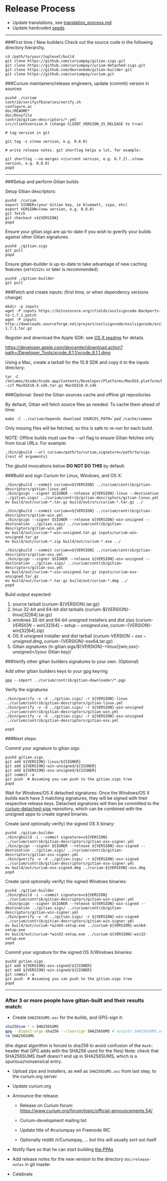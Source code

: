 Release Process
====================

* Update translations, see [translation_process.md](https://github.com/curiumpay/curium/blob/master/doc/translation_process.md#syncing-with-transifex)
* Update hardcoded [seeds](/contrib/seeds)

* * *

###First time / New builders
Check out the source code in the following directory hierarchy.

	cd /path/to/your/toplevel/build
	git clone https://github.com/curiumpay/gitian.sigs.git
	git clone https://github.com/curiumpay/curium-detached-sigs.git
	git clone https://github.com/devrandom/gitian-builder.git
	git clone https://github.com/curiumpay/curium.git

###Curium maintainers/release engineers, update (commit) version in sources

	pushd ./curium
	contrib/verifysfbinaries/verify.sh
	configure.ac
	doc/README*
	doc/Doxyfile
	contrib/gitian-descriptors/*.yml
	src/clientversion.h (change CLIENT_VERSION_IS_RELEASE to true)

	# tag version in git

	git tag -s v(new version, e.g. 0.8.0)

	# write release notes. git shortlog helps a lot, for example:

	git shortlog --no-merges v(current version, e.g. 0.7.2)..v(new version, e.g. 0.8.0)
	popd

* * *

###Setup and perform Gitian builds

 Setup Gitian descriptors:

	pushd ./curium
	export SIGNER=(your Gitian key, ie bluematt, sipa, etc)
	export VERSION=(new version, e.g. 0.8.0)
	git fetch
	git checkout v${VERSION}
	popd

  Ensure your gitian.sigs are up-to-date if you wish to gverify your builds against other Gitian signatures.

	pushd ./gitian.sigs
	git pull
	popd

  Ensure gitian-builder is up-to-date to take advantage of new caching features (`e9741525c` or later is recommended).

	pushd ./gitian-builder
	git pull

###Fetch and create inputs: (first time, or when dependency versions change)

	mkdir -p inputs
	wget -P inputs https://bitcoincore.org/cfields/osslsigncode-Backports-to-1.7.1.patch
	wget -P inputs http://downloads.sourceforge.net/project/osslsigncode/osslsigncode/osslsigncode-1.7.1.tar.gz

 Register and download the Apple SDK: see [OS X readme](README_osx.txt) for details.

 https://developer.apple.com/devcenter/download.action?path=/Developer_Tools/xcode_6.1.1/xcode_6.1.1.dmg

 Using a Mac, create a tarball for the 10.9 SDK and copy it to the inputs directory:

	tar -C /Volumes/Xcode/Xcode.app/Contents/Developer/Platforms/MacOSX.platform/Developer/SDKs/ -czf MacOSX10.9.sdk.tar.gz MacOSX10.9.sdk

###Optional: Seed the Gitian sources cache and offline git repositories

By default, Gitian will fetch source files as needed. To cache them ahead of time:

	make -C ../curium/depends download SOURCES_PATH=`pwd`/cache/common

Only missing files will be fetched, so this is safe to re-run for each build.

NOTE: Offline builds must use the --url flag to ensure Gitian fetches only from local URLs. For example:
```
./bin/gbuild --url curium=/path/to/curium,signature=/path/to/sigs {rest of arguments}
```
The gbuild invocations below <b>DO NOT DO THIS</b> by default.

###Build and sign Curium for Linux, Windows, and OS X:

	./bin/gbuild --commit curium=v${VERSION} ../curium/contrib/gitian-descriptors/gitian-linux.yml
	./bin/gsign --signer $SIGNER --release ${VERSION}-linux --destination ../gitian.sigs/ ../curium/contrib/gitian-descriptors/gitian-linux.yml
	mv build/out/curium-*.tar.gz build/out/src/curium-*.tar.gz ../

	./bin/gbuild --commit curium=v${VERSION} ../curium/contrib/gitian-descriptors/gitian-win.yml
	./bin/gsign --signer $SIGNER --release ${VERSION}-win-unsigned --destination ../gitian.sigs/ ../curium/contrib/gitian-descriptors/gitian-win.yml
	mv build/out/curium-*-win-unsigned.tar.gz inputs/curium-win-unsigned.tar.gz
	mv build/out/curium-*.zip build/out/curium-*.exe ../

	./bin/gbuild --commit curium=v${VERSION} ../curium/contrib/gitian-descriptors/gitian-osx.yml
	./bin/gsign --signer $SIGNER --release ${VERSION}-osx-unsigned --destination ../gitian.sigs/ ../curium/contrib/gitian-descriptors/gitian-osx.yml
	mv build/out/curium-*-osx-unsigned.tar.gz inputs/curium-osx-unsigned.tar.gz
	mv build/out/curium-*.tar.gz build/out/curium-*.dmg ../
	popd

  Build output expected:

  1. source tarball (curium-${VERSION}.tar.gz)
  2. linux 32-bit and 64-bit dist tarballs (curium-${VERSION}-linux[32|64].tar.gz)
  3. windows 32-bit and 64-bit unsigned installers and dist zips (curium-${VERSION}-win[32|64]-setup-unsigned.exe, curium-${VERSION}-win[32|64].zip)
  4. OS X unsigned installer and dist tarball (curium-${VERSION}-osx-unsigned.dmg, curium-${VERSION}-osx64.tar.gz)
  5. Gitian signatures (in gitian.sigs/${VERSION}-<linux|{win,osx}-unsigned>/(your Gitian key)/

###Verify other gitian builders signatures to your own. (Optional)

  Add other gitian builders keys to your gpg keyring

	gpg --import ../curium/contrib/gitian-downloader/*.pgp

  Verify the signatures

	./bin/gverify -v -d ../gitian.sigs/ -r ${VERSION}-linux ../curium/contrib/gitian-descriptors/gitian-linux.yml
	./bin/gverify -v -d ../gitian.sigs/ -r ${VERSION}-win-unsigned ../curium/contrib/gitian-descriptors/gitian-win.yml
	./bin/gverify -v -d ../gitian.sigs/ -r ${VERSION}-osx-unsigned ../curium/contrib/gitian-descriptors/gitian-osx.yml

	popd

###Next steps:

Commit your signature to gitian.sigs:

	pushd gitian.sigs
	git add ${VERSION}-linux/${SIGNER}
	git add ${VERSION}-win-unsigned/${SIGNER}
	git add ${VERSION}-osx-unsigned/${SIGNER}
	git commit -a
	git push  # Assuming you can push to the gitian.sigs tree
	popd

  Wait for Windows/OS X detached signatures:
	Once the Windows/OS X builds each have 3 matching signatures, they will be signed with their respective release keys.
	Detached signatures will then be committed to the [curium-detached-sigs](https://github.com/curiumpay/curium-detached-sigs) repository, which can be combined with the unsigned apps to create signed binaries.

  Create (and optionally verify) the signed OS X binary:

	pushd ./gitian-builder
	./bin/gbuild -i --commit signature=v${VERSION} ../curium/contrib/gitian-descriptors/gitian-osx-signer.yml
	./bin/gsign --signer $SIGNER --release ${VERSION}-osx-signed --destination ../gitian.sigs/ ../curium/contrib/gitian-descriptors/gitian-osx-signer.yml
	./bin/gverify -v -d ../gitian.sigs/ -r ${VERSION}-osx-signed ../curium/contrib/gitian-descriptors/gitian-osx-signer.yml
	mv build/out/curium-osx-signed.dmg ../curium-${VERSION}-osx.dmg
	popd

  Create (and optionally verify) the signed Windows binaries:

	pushd ./gitian-builder
	./bin/gbuild -i --commit signature=v${VERSION} ../curium/contrib/gitian-descriptors/gitian-win-signer.yml
	./bin/gsign --signer $SIGNER --release ${VERSION}-win-signed --destination ../gitian.sigs/ ../curium/contrib/gitian-descriptors/gitian-win-signer.yml
	./bin/gverify -v -d ../gitian.sigs/ -r ${VERSION}-win-signed ../curium/contrib/gitian-descriptors/gitian-win-signer.yml
	mv build/out/curium-*win64-setup.exe ../curium-${VERSION}-win64-setup.exe
	mv build/out/curium-*win32-setup.exe ../curium-${VERSION}-win32-setup.exe
	popd

Commit your signature for the signed OS X/Windows binaries:

	pushd gitian.sigs
	git add ${VERSION}-osx-signed/${SIGNER}
	git add ${VERSION}-win-signed/${SIGNER}
	git commit -a
	git push  # Assuming you can push to the gitian.sigs tree
	popd

-------------------------------------------------------------------------

### After 3 or more people have gitian-built and their results match:

- Create `SHA256SUMS.asc` for the builds, and GPG-sign it:
```bash
sha256sum * > SHA256SUMS
gpg --digest-algo sha256 --clearsign SHA256SUMS # outputs SHA256SUMS.asc
rm SHA256SUMS
```
(the digest algorithm is forced to sha256 to avoid confusion of the `Hash:` header that GPG adds with the SHA256 used for the files)
Note: check that SHA256SUMS itself doesn't end up in SHA256SUMS, which is a spurious/nonsensical entry.

- Upload zips and installers, as well as `SHA256SUMS.asc` from last step, to the curium.org server

- Update curium.org

- Announce the release:

  - Release on Curium forum: https://www.curium.org/forum/topic/official-announcements.54/

  - Curium-development mailing list

  - Update title of #curiumpay on Freenode IRC

  - Optionally reddit /r/Curiumpay, ... but this will usually sort out itself

- Notify flare so that he can start building [the PPAs](https://launchpad.net/~curium.org/+archive/ubuntu/curium)

- Add release notes for the new version to the directory `doc/release-notes` in git master

- Celebrate
